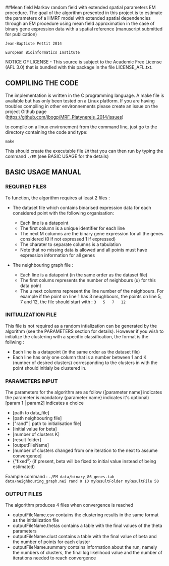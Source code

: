 ##Mean field Markov random field with extended spatial parameters EM procedure.
The goal of the algorithm presented in this project is to estimate the parameters of a HMRF model with extended spatial dependencies through an EM procedure using mean field approximation in the case of binary gene expression data with a spatial reference (manuscript submitted for publication)

`Jean-Baptiste Pettit 2014`

`European Bioinformatics Institute`

 NOTICE OF LICENSE - This source is subject to the Academic Free License (AFL 3.0) that is bundled with this package in the file LICENSE_AFL.txt.

## COMPILING THE CODE
The implementation is written in the C programming language. A make file is available but has only been tested on a Linux platform. If you are having troubles compiling in other environnements please create an issue on the project Github page (https://github.com/jbogp/MRF_Platynereis_2014/issues)

to compile on a linux environement from the command line, just go to the directory containing the code and type:

`make`

This should create the executable file `EM` that you can then run by typing the command `./EM` (see BASIC USAGE for the details)

## BASIC USAGE MANUAL
### REQUIRED FILES
To function, the algorithm requires at least 2 files :
 - The dataset file which contains binarised expression data for each considered point with the following organisation:
   - Each line is a datapoint
   - The first column is a unique identifier for each line
   - The next M columns are the binary gene expression for all the genes considered (0 if not expressed 1 if expressed)
   - The charater to separate columns is a tabulation
   - Note that no missing data is allowed and all points must have expression information for all genes
   
 - The neighbouring graph file :
   - Each line is a datapoint (in the same order as the dataset file)
   - The first colums represents the number of neighbours (u) for this data point
   - The u next columns represent the line number of the neighbours. For example if the point on line 1 has 3 neughbours, the points on line 5, 7 and 12, the file should start with : `3	5	7	12`
   
### INITIALIZATION FILE 
This file is not required as a random intialization can be generated by the algorithm (see the PARAMETERS section for details). However if you wish to initialize the clustering with a specific classification, the format is the follwing :
- Each line is a datapoint (in the same order as the dataset file)
- Each line has only one column that is a number between 1 and K (number of desired clusters) corresponding to the clusters in with the point should initialy be clustered in.

### PARAMETERS INPUT 
The parameters for the algorithm are as follow ([parameter name] indicates the parameter is mandatory {parameter name} indicates it's optional) [param 1 | param2] indicates a choice
- [path to data_file]
- [path neighbouring file]
- ["rand" | path to initialisation file]
- [initial value for beta]
- [number of clusters K]
- [result folder]
- [outputFileName]
- [number of clusters changed from one iteration to the next to assume convergence]
- {"fixed"} (if present, beta will be fixed to initial value instead of being estimated)

Example command : `./EM data/binary_86_genes.tab data/neighbouring_graph.nei rand 0 10 myResultFolder myResultFile 50`

### OUTPUT FILES
The algorithm produces 4 files when convergence is reached
- outputFileName.csv contains the clustering results in the same format as the initialization file
- outputFileName.thetas contains a table with the final values of the theta parameters
- outputFileName.clust contains a table with the final value of beta and the number of points for each cluster
- outputFileName.summary contains information about the run, namely the numbers of clusters, the final log likelihood value and the number of iterations needed to reach convergence
